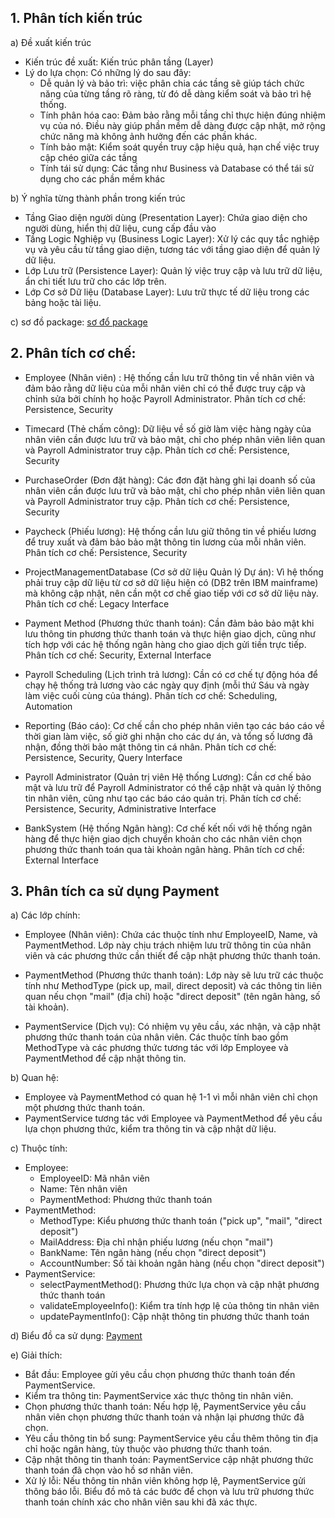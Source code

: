 ## 1. Phân tích kiến trúc
a) Đề xuất kiến trúc

  - Kiến trúc đề xuất: Kiến trúc phân tầng (Layer)
  - Lý do lựa chọn: Có những lý do sau đây:
    + Dễ quản lý và bảo trì: việc phân chia các tầng sẽ giúp tách chức năng của từng tầng rõ ràng, từ đó dễ dàng kiểm soát và bảo trì hệ thống.
    + Tính phân hóa cao: Đảm bảo rằng mỗi tầng chỉ thực hiện đúng nhiệm vụ của nó. Điều này giúp phần mềm dễ dàng được cập nhật, mở rộng chức năng mà không ảnh hưởng đến các phần khác.
    + Tính bảo mật: Kiểm soát quyền truy cập hiệu quả, hạn chế việc truy cập chéo giữa các tầng
    + Tính tái sử dụng: Các tầng như Business và Database có thể tái sử dụng cho các phần mềm khác

b) Ý nghĩa từng thành phần trong kiến trúc

  - Tầng Giao diện người dùng (Presentation Layer): Chứa giao diện cho người dùng, hiển thị dữ liệu, cung cấp đầu vào
  - Tầng Logic Nghiệp vụ (Business Logic Layer): Xử lý các quy tắc nghiệp vụ và yêu cầu từ tầng giao diện, tương tác với tầng giao diện để quản lý dữ liệu.
  - Lớp Lưu trữ (Persistence Layer): Quản lý việc truy cập và lưu trữ dữ liệu, ẩn chi tiết lưu trữ cho các lớp trên.
  - Lớp Cơ sở Dữ liệu (Database Layer): Lưu trữ thực tế dữ liệu trong các bảng hoặc tài liệu.

c) sơ đồ package: 
[sơ đổ package](https://www.planttext.com/api/plantuml/png/V9B1IiCm6CVlVOgFdkfXB-11fYjCM1d2vkvP5jfWJKgJ24LszkJ19z0XeeZ3dPV33eM-Hvx0Lp1PTPki4q9ooFVx9Ty_-TAhjf0eb-ewzJA4hr1CmEzHirmna7cvn71kz1t8nEW75iCmDyjdIAj5DMEn3xSUW1qRS6YMh-kgyeCbC2wV2WWkSY88aqXIpY121ScFQX00fqW8w5B4GqfOFrQSXeh5Tc_gDMYDVhFpnEWNkmIdMPPIV5XhbQgNMEybY_-pHZoc6FfnGcsZ6TnOFGHdIb16hANURVRZPAGSHxAHEcYl5ie6QVIdJOBaWWf962QDnbx28wM6-K5Pfvg1CFeHGkTBtOKL126IQ8n4ixF31pnKaSsYbjfvBszejKxsue9ZyBj6poaKvRi2R6-WV4llrTNmRXO_w3s5T9qUsyssTlmfTuPDxmwsI-5Ed6VkjNyxTUIsp47RvjPKWZZ8SeQXCmWZt_EcNfkmYVlPtm000F__0m00)

## 2. Phân tích cơ chế:

  - Employee (Nhân viên) : Hệ thống cần lưu trữ thông tin về nhân viên và đảm bảo rằng dữ liệu của mỗi nhân viên chỉ có thể được truy cập và chỉnh sửa bởi chính họ hoặc Payroll Administrator.
  Phân tích cơ chế: Persistence, Security
  
  - Timecard (Thẻ chấm công): Dữ liệu về số giờ làm việc hàng ngày của nhân viên cần được lưu trữ và bảo mật, chỉ cho phép nhân viên liên quan và Payroll Administrator truy cập.
  Phân tích cơ chế: Persistence, Security
  
  - PurchaseOrder (Đơn đặt hàng): Các đơn đặt hàng ghi lại doanh số của nhân viên cần được lưu trữ và bảo mật, chỉ cho phép nhân viên liên quan và Payroll Administrator truy cập.
  Phân tích cơ chế: Persistence, Security
  
  - Paycheck (Phiếu lương): Hệ thống cần lưu giữ thông tin về phiếu lương để truy xuất và đảm bảo bảo mật thông tin lương của mỗi nhân viên.
  Phân tích cơ chế: Persistence, Security
  
  - ProjectManagementDatabase (Cơ sở dữ liệu Quản lý Dự án): Vì hệ thống phải truy cập dữ liệu từ cơ sở dữ liệu hiện có (DB2 trên IBM mainframe) mà không cập nhật, nên cần một cơ chế giao tiếp với cơ sở dữ liệu này.
  Phân tích cơ chế: Legacy Interface
  
  - Payment Method (Phương thức thanh toán): Cần đảm bảo bảo mật khi lưu thông tin phương thức thanh toán và thực hiện giao dịch, cũng như tích hợp với các hệ thống ngân hàng cho giao dịch gửi tiền trực tiếp.
  Phân tích cơ chế: Security, External Interface
  
  - Payroll Scheduling (Lịch trình trả lương): Cần có cơ chế tự động hóa để chạy hệ thống trả lương vào các ngày quy định (mỗi thứ Sáu và ngày làm việc cuối cùng của tháng).
  Phân tích cơ chế: Scheduling, Automation
  
  - Reporting (Báo cáo): Cơ chế cần cho phép nhân viên tạo các báo cáo về thời gian làm việc, số giờ ghi nhận cho các dự án, và tổng số lương đã nhận, đồng thời bảo mật thông tin cá nhân.
  Phân tích cơ chế: Persistence, Security, Query Interface
  
  - Payroll Administrator (Quản trị viên Hệ thống Lương): Cần cơ chế bảo mật và lưu trữ để Payroll Administrator có thể cập nhật và quản lý thông tin nhân viên, cũng như tạo các báo cáo quản trị.
  Phân tích cơ chế: Persistence, Security, Administrative Interface
  
  - BankSystem (Hệ thống Ngân hàng): Cơ chế kết nối với hệ thống ngân hàng để thực hiện giao dịch chuyển khoản cho các nhân viên chọn phương thức thanh toán qua tài khoản ngân hàng.
  Phân tích cơ chế: External Interface

## 3. Phân tích ca sử dụng Payment
a) Các lớp chính:
  - Employee (Nhân viên): Chứa các thuộc tính như EmployeeID, Name, và PaymentMethod. Lớp này chịu trách nhiệm lưu trữ thông tin của nhân viên và các phương thức cần thiết để cập nhật phương thức thanh toán.

  - PaymentMethod (Phương thức thanh toán): Lớp này sẽ lưu trữ các thuộc tính như MethodType (pick up, mail, direct deposit) và các thông tin liên quan nếu chọn "mail" (địa chỉ) hoặc "direct deposit" (tên ngân hàng, số tài khoản).

  - PaymentService (Dịch vụ): Có nhiệm vụ yêu cầu, xác nhận, và cập nhật phương thức thanh toán của nhân viên. Các thuộc tính bao gồm MethodType và các phương thức tương tác với lớp Employee và PaymentMethod để cập nhật thông tin.

b) Quan hệ:
  - Employee và PaymentMethod có quan hệ 1-1 vì mỗi nhân viên chỉ chọn một phương thức thanh toán.
  - PaymentService tương tác với Employee và PaymentMethod để yêu cầu lựa chọn phương thức, kiểm tra thông tin và cập nhật dữ liệu.

c) Thuộc tính:
  - Employee:
    + EmployeeID: Mã nhân viên
    + Name: Tên nhân viên
    + PaymentMethod: Phương thức thanh toán
  - PaymentMethod:
    + MethodType: Kiểu phương thức thanh toán ("pick up", "mail", "direct deposit")
    + MailAddress: Địa chỉ nhận phiếu lương (nếu chọn "mail")
    + BankName: Tên ngân hàng (nếu chọn "direct deposit")
    + AccountNumber: Số tài khoản ngân hàng (nếu chọn "direct deposit")
  - PaymentService:
    + selectPaymentMethod(): Phương thức lựa chọn và cập nhật phương thức thanh toán
    + validateEmployeeInfo(): Kiểm tra tính hợp lệ của thông tin nhân viên
    + updatePaymentInfo(): Cập nhật thông tin phương thức thanh toán

d) Biểu đồ ca sử dụng: [Payment](https://www.planttext.com/api/plantuml/png/X58_IyD05D_pAHwTsi4lq46AucPA8C7zI8xUqUJbI2-5p0uEuYZEKKGi20fEkQ53eD_ZFe5VmRj8QcAZBWVltk_VUxmFjPsj9CbadiGE2MMQmLaYuhIWr17ccuTS49GmyaYHK9G-pTOyf2CWA_3yFgGbDarJ30guLB8q-kAxZjDouEZOw4qXP5hTeCTshxiI5u6fdiE04MH1MfSudZYURw66DeKbr-eo2J8IiFhTW3dEMNsF5xpUM6GNMjIR_5HNJ_aVoWTHSbmOpgFubHEdkYfvlztrRUGwvlkS9rhT-aOUngYhRGwXwUAF16udmG0nqkgDWCpChF1VZgarU15pPbwvr_eUf8s1Tdsmjli38_8W8DRgQd8m4BEBH-jpVQxL7H_YBnkRdioCOcJFx1C00F__0m00)

e) Giải thích:
  - Bắt đầu: Employee gửi yêu cầu chọn phương thức thanh toán đến PaymentService.
  - Kiểm tra thông tin: PaymentService xác thực thông tin nhân viên.
  - Chọn phương thức thanh toán: Nếu hợp lệ, PaymentService yêu cầu nhân viên chọn phương thức thanh toán và nhận lại phương thức đã chọn.
  - Yêu cầu thông tin bổ sung: PaymentService yêu cầu thêm thông tin địa chỉ hoặc ngân hàng, tùy thuộc vào phương thức thanh toán.
  - Cập nhật thông tin thanh toán: PaymentService cập nhật phương thức thanh toán đã chọn vào hồ sơ nhân viên.
  - Xử lý lỗi: Nếu thông tin nhân viên không hợp lệ, PaymentService gửi thông báo lỗi.
Biểu đồ mô tả các bước để chọn và lưu trữ phương thức thanh toán chính xác cho nhân viên sau khi đã xác thực.
